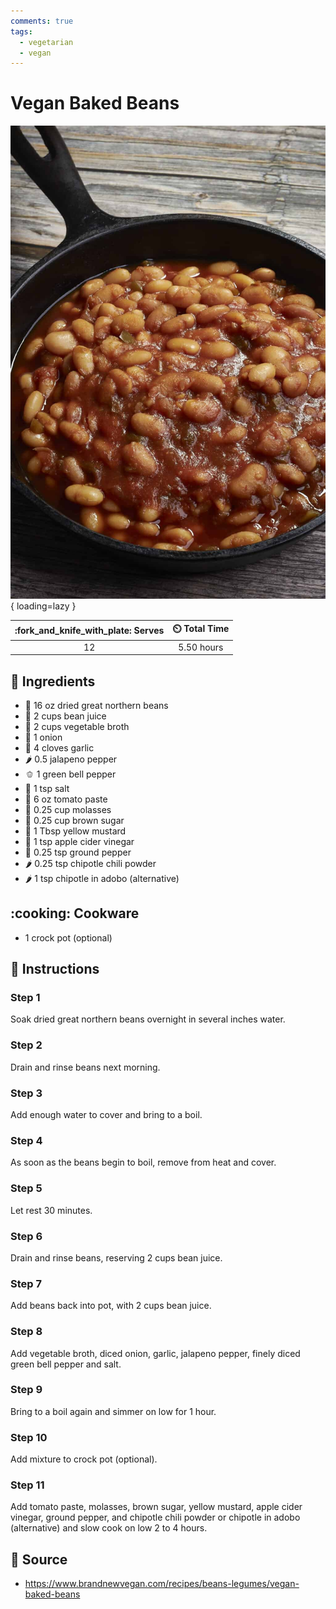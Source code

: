 ```yaml
---
comments: true
tags:
  - vegetarian
  - vegan
---
```

# Vegan Baked Beans

![Vegan Baked Beans][1]{ loading=lazy }

| :fork_and_knife_with_plate: Serves | :timer_clock: Total Time |
|:----------------------------------:|:-----------------------: |
| 12 | 5.50 hours |

## :salt: Ingredients

- :potato: 16 oz dried great northern beans
- :potato: 2 cups bean juice
- :stew: 2 cups vegetable broth
- :onion: 1 onion
- :garlic: 4 cloves garlic
- :hot_pepper: 0.5 jalapeno pepper
- :bell_pepper: 1 green bell pepper
- :salt: 1 tsp salt
- :tomato: 6 oz tomato paste
- :maple_leaf: 0.25 cup molasses
- :maple_leaf: 0.25 cup brown sugar
- :hotdog: 1 Tbsp yellow mustard
- :apple: 1 tsp apple cider vinegar
- :salt: 0.25 tsp ground pepper
- :hot_pepper: 0.25 tsp chipotle chili powder
- :hot_pepper: 1 tsp chipotle in adobo (alternative)

## :cooking: Cookware

- 1 crock pot (optional)

## :pencil: Instructions

### Step 1

Soak dried great northern beans overnight in several inches water.

### Step 2

Drain and rinse beans next morning.

### Step 3

Add enough water to cover and bring to a boil.

### Step 4

As soon as the beans begin to boil, remove from heat and cover.

### Step 5

Let rest 30 minutes.

### Step 6

Drain and rinse beans, reserving 2 cups bean juice.

### Step 7

Add beans back into pot, with 2 cups bean juice.

### Step 8

Add vegetable broth, diced onion, garlic, jalapeno pepper, finely diced green bell pepper and salt.

### Step 9

Bring to a boil again and simmer on low for 1 hour.

### Step 10

Add mixture to crock pot (optional).

### Step 11

Add tomato paste, molasses, brown sugar, yellow mustard, apple cider vinegar, ground pepper, and chipotle chili powder
or chipotle in adobo (alternative) and slow cook on low 2 to 4 hours.

## :link: Source

- <https://www.brandnewvegan.com/recipes/beans-legumes/vegan-baked-beans>

[1]: <../assets/images/vegan-baked-beans.jpg>
